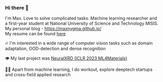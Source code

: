 ### Hi there 👋

<!-- ![competition](https://road-to-kaggle-grandmaster.vercel.app/api/badges/dwdkills/competition) -->
<!-- ![dataset](https://road-to-kaggle-grandmaster.vercel.app/api/badges/dwdkills/dataset)
![notebook](https://road-to-kaggle-grandmaster.vercel.app/api/badges/dwdkills/notebook)
![discussion](https://road-to-kaggle-grandmaster.vercel.app/api/badges/dwdkills/discussion) -->

I'm Max. Love to solve complicated tasks. Machine learning researcher and a first-year student at National University of Science and Technology MISIS.
<br>
My personal blog - https://maxnygma.github.io/
<br>
My resume can be found [here](https://cutt.ly/y3YvEbv)

🔥 I'm interested in a wide range of computer vision tasks such as domain adaptation, OOD-detection and dense recognition

👁️ My last project was [NeuralXRD (ICLR 2023 ML4Materials)](https://github.com/maxnygma/NeuralXRD)

👨‍💻 Apart from machine learning, I do workout, explore deeptech startups and cross-field applied research 
  


